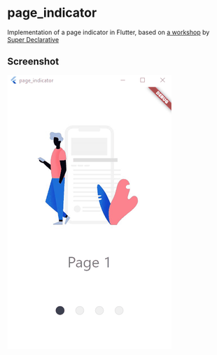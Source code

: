 # page_indicator

Implementation of a page indicator in Flutter, based on [a workshop](https://youtu.be/gYekEaDo91s) by [Super Declarative](https://https://school.superdeclarative.com/#/)

## Screenshot

![Page Indicator](./docs/page_indicator.gif)

